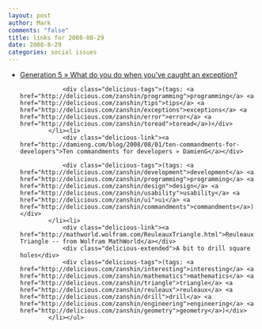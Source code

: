 ```yaml
--- 
layout: post
author: Mark
comments: "false"
title: links for 2008-08-29
date: 2008-8-29
categories: social issues
---
```

<ul class="delicious"><li>
                <div class="delicious-link"><a href="http://gen5.info/q/2008/08/27/what-do-you-do-when-youve-caught-an-exception/">Generation 5 » What do you do when you’ve caught an exception?</a></div>
                
                <div class="delicious-tags">(tags: <a href="http://delicious.com/zanshin/programming">programming</a> <a href="http://delicious.com/zanshin/tips">tips</a> <a href="http://delicious.com/zanshin/exceptions">exceptions</a> <a href="http://delicious.com/zanshin/error">error</a> <a href="http://delicious.com/zanshin/toread">toread</a>)</div>
            </li><li>
                <div class="delicious-link"><a href="http://damieng.com/blog/2008/08/01/ten-commandments-for-developers">Ten commandments for developers » DamienG</a></div>
                
                <div class="delicious-tags">(tags: <a href="http://delicious.com/zanshin/development">development</a> <a href="http://delicious.com/zanshin/programming">programming</a> <a href="http://delicious.com/zanshin/design">design</a> <a href="http://delicious.com/zanshin/usability">usability</a> <a href="http://delicious.com/zanshin/ui">ui</a> <a href="http://delicious.com/zanshin/commandments">commandments</a>)</div>
            </li><li>
                <div class="delicious-link"><a href="http://mathworld.wolfram.com/ReuleauxTriangle.html">Reuleaux Triangle -- from Wolfram MathWorld</a></div>
                <div class="delicious-extended">A bit to drill square holes</div>
                <div class="delicious-tags">(tags: <a href="http://delicious.com/zanshin/interesting">interesting</a> <a href="http://delicious.com/zanshin/mathematics">mathematics</a> <a href="http://delicious.com/zanshin/triangle">triangle</a> <a href="http://delicious.com/zanshin/reuleaux">reuleaux</a> <a href="http://delicious.com/zanshin/drill">drill</a> <a href="http://delicious.com/zanshin/engineering">engineering</a> <a href="http://delicious.com/zanshin/geometry">geometry</a>)</div>
            </li></ul>
